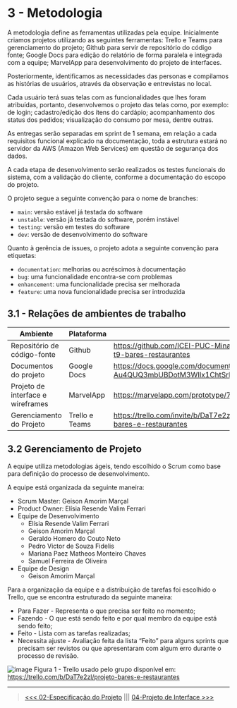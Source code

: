 
# 3 - Metodologia

A metodologia define as ferramentas utilizadas pela equipe. Inicialmente criamos projetos utilizando as seguintes ferramentas: Trello e Teams para gerenciamento do projeto; Github para servir de repositório do código fonte; Google Docs para edição do relatório de forma paralela e integrada com a equipe; MarvelApp para desenvolvimento do projeto de interfaces.

Posteriormente, identificamos as necessidades das personas e compilamos as histórias de usuários, através da observação e entrevistas no local.

Cada usuário terá suas telas com as funcionalidades que lhes foram atribuídas, portanto, desenvolvemos o projeto das telas como, por exemplo: de login; cadastro/edição dos ítens do cardápio; acompanhamento dos status dos pedidos; visualização do consumo por mesa, dentre outras.

As entregas serão separadas em sprint de 1 semana, em relação a cada requisitos funcional explicado na documentação, toda a estrutura estará no servidor da AWS (Amazon Web Services) em questão de segurança dos dados.

A cada etapa de desenvolvimento serão realizados os testes funcionais do sistema, com a validação do cliente, conforme a documentação do escopo do projeto.


O projeto segue a seguinte convenção para o nome de branches:

- `main`: versão estável já testada do software
- `unstable`: versão já testada do software, porém instável
- `testing`: versão em testes do software
- `dev`: versão de desenvolvimento do software

Quanto à gerência de issues, o projeto adota a seguinte convenção para
etiquetas:

- `documentation`: melhorias ou acréscimos à documentação
- `bug`: uma funcionalidade encontra-se com problemas
- `enhancement`: uma funcionalidade precisa ser melhorada
- `feature`: uma nova funcionalidade precisa ser introduzida

## 3.1 - Relações de ambientes de trabalho


|Ambiente   |Plataforma   | Link de acesso  |  
|-----------|-------------|-----------------|
| Repositório de código-fonte|Github|https://github.com/ICEI-PUC-Minas-PMV-ADS/pmv-ads-2022-2-e1-proj-web-t9-bares-restaurantes|
| Documentos do projeto  |Google Docs|https://docs.google.com/document/d/1PRYTSqOD7-Au4QUQ3mbUBDotM3WlIx1ChtSrP|
| Projeto de interface e wireframes|MarvelApp|https://marvelapp.com/prototype/71eh8dc|
|Gerenciamento do Projeto|Trello e Teams|https://trello.com/invite/b/DaT7e2zl/9369b7d3fe81adf81157bd6659f45341/projeto-bares-e-restaurantes|


## 3.2 Gerenciamento de Projeto

A equipe utiliza metodologias ágeis, tendo escolhido o Scrum como base para definição do processo de desenvolvimento. 

A equipe está organizada da seguinte maneira: 

- Scrum Master: Geison Amorim Marçal
- Product Owner: Elísia Resende Valim Ferrari
- Equipe de Desenvolvimento
  - Elísia Resende Valim Ferrari
  - Geison Amorim Marçal
  - Geraldo Homero do Couto Neto
  - Pedro Victor de Souza Fidelis
  - Mariana Paez Matheos Monteiro Chaves
  - Samuel Ferreira de Oliveira
- Equipe de Design
  - Geison Amorim Marçal

Para a organização da equipe e a distribuição de tarefas foi escolhido o Trello, que se encontra estruturado da seguinte maneira:

- Para Fazer - Representa o que precisa ser feito no momento;
- Fazendo - O que está sendo feito e por qual membro da equipe está sendo feito;
- Feito - Lista com as tarefas realizadas;
- Necessita ajuste - Avaliação feita da lista “Feito” para alguns sprints que precisam ser revistos ou que apresentaram com algum erro durante o processo de revisão.

![image](https://user-images.githubusercontent.com/70844369/194785194-4f2cf98b-6f98-43f6-bf9f-0ee02858904a.png)
Figura 1 - Trello usado pelo grupo disponível em: https://trello.com/b/DaT7e2zl/projeto-bares-e-restaurantes 
***
> [<<< 02-Especificação do Projeto](./02-Especifica%C3%A7%C3%A3o%20do%20Projeto.md) ||| [04-Projeto de Interface >>>](./04-Projeto%20de%20Interface.md)